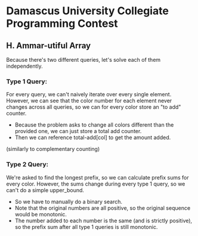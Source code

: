 # Damascus University Collegiate Programming Contest

## H. Ammar-utiful Array
Because there's two different queries, let's solve each of them independently.

### Type 1 Query:
For every query, we can't naively iterate over every single element. 
However, we can see that the color number for each element never changes across all queries, so we can for every color store an "to add" counter.
 - Because the problem asks to change all colors different than the provided one, we can just store a total add counter.
 - Then we can reference total-add[col] to get the amount added.

(similarly to complementary counting)

### Type 2 Query:
We're asked to find the longest prefix, so we can calculate prefix sums for every color.
However, the sums change during every type 1 query, so we can't do a simple upper_bound.
 - So we have to manually do a binary search.
 - Note that the original numbers are all positive, so the original sequence would be monotonic.
 - The number added to each number is the same (and is strictly positive), so the prefix sum after all type 1 queries is still monotonic.